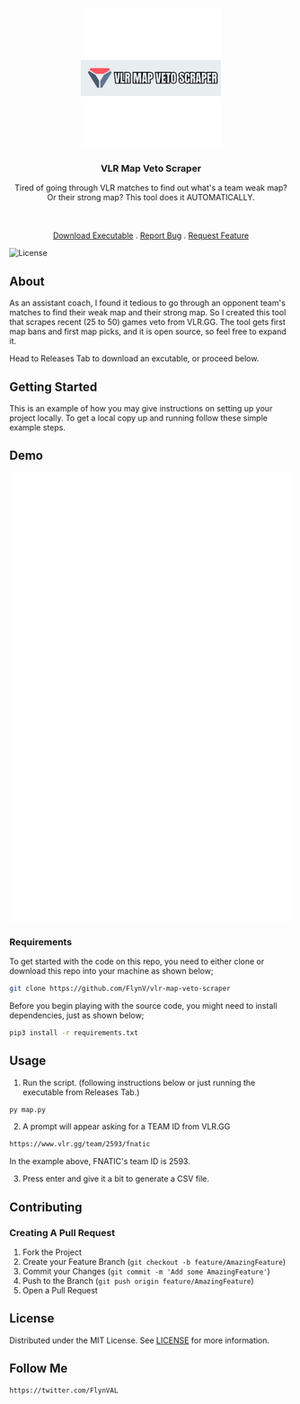 <br/>
<p align="center">
  <a href="https://github.com/FlynV/vlr-map-veto-scraper">
    <img src="images/logo.png" alt="Logo" width="250" height="250">
  </a>

  <h3 align="center">VLR Map Veto Scraper</h3>

  <p align="center">
    Tired of going through VLR matches to find out what's a team weak map? Or their strong map? This tool does it AUTOMATICALLY.
    <br/>
    <br/>
    <br/>
    <br/>
    <a href="https://github.com/FlynV/vlr-map-veto-scraper/releases">Download Executable</a>
    .
    <a href="https://github.com/FlynV/vlr-map-veto-scraper/issues">Report Bug</a>
    .
    <a href="https://github.com/FlynV/vlr-map-veto-scraper/issues">Request Feature</a>
  </p>
</p>

![License](https://img.shields.io/github/license/FlynV/vlr-map-veto-scraper) 

## About

As an assistant coach, I found it tedious to go through an opponent team's matches to find their weak map and their strong map. So I created this tool that scrapes recent (25 to 50) games veto from VLR.GG.
The tool gets first map bans and first map picks, and it is open source, so feel free to expand it.  

Head to Releases Tab to download an excutable, or proceed below.

## Getting Started

This is an example of how you may give instructions on setting up your project locally.
To get a local copy up and running follow these simple example steps.

## Demo 

<img src="images/demo.svg" alt="Logo" width="1200" height="800">


### Requirements

To get started with the code on this repo, you need to either clone or download this repo into your machine as shown below;

```sh
git clone https://github.com/FlynV/vlr-map-veto-scraper
```

Before you begin playing with the source code, you might need to install dependencies, just as shown below;

```sh
pip3 install -r requirements.txt
```


## Usage

1. Run the script. (following instructions below or just running the executable from Releases Tab.)

```sh
py map.py
```

2.  A prompt will appear asking for a TEAM ID from VLR.GG

```sh
https://www.vlr.gg/team/2593/fnatic
```
In the example above, FNATIC's team ID is 2593.


3. Press enter and give it a bit to generate a CSV file.


## Contributing



### Creating A Pull Request

1. Fork the Project
2. Create your Feature Branch (`git checkout -b feature/AmazingFeature`)
3. Commit your Changes (`git commit -m 'Add some AmazingFeature'`)
4. Push to the Branch (`git push origin feature/AmazingFeature`)
5. Open a Pull Request

## License

Distributed under the MIT License. See [LICENSE](https://github.com/FlynV/vlr-map-veto-scraper/blob/main/LICENSE.md) for more information.

## Follow Me

```sh
https://twitter.com/FlynVAL
```
